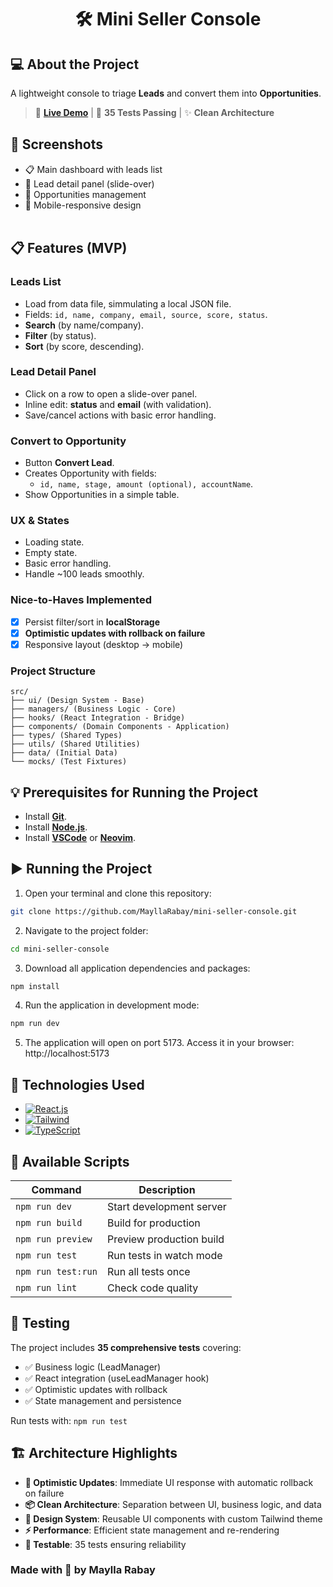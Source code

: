 <h1 align="center"> 
	🛠️ Mini Seller Console
</h1>

## 💻 About the Project

A lightweight console to triage **Leads** and convert them into **Opportunities**.

> 🚀 **[Live Demo](https://mini-seller-project.vercel.app/)** | 🧪 **35 Tests Passing** | ✨ **Clean Architecture**

## 📸 Screenshots

- 📋 Main dashboard with leads list
  <img alt="" src="./public/image.png" />
- 📝 Lead detail panel (slide-over)
  <img alt="" src="./public/image-1.png" />
- 💼 Opportunities management
  <img alt="" src="./public/image-2.png" />
- 📱 Mobile-responsive design
  <br />
  <img alt="" src="./public/image-3.png" />

## 📋 Features (MVP)

### Leads List

- Load from data file, simmulating a local JSON file.
- Fields: `id, name, company, email, source, score, status`.
- **Search** (by name/company).
- **Filter** (by status).
- **Sort** (by score, descending).

### Lead Detail Panel

- Click on a row to open a slide-over panel.
- Inline edit: **status** and **email** (with validation).
- Save/cancel actions with basic error handling.

### Convert to Opportunity

- Button **Convert Lead**.
- Creates Opportunity with fields:
  - `id, name, stage, amount (optional), accountName`.
- Show Opportunities in a simple table.

### UX & States

- Loading state.
- Empty state.
- Basic error handling.
- Handle ~100 leads smoothly.

### Nice-to-Haves Implemented

- [x] Persist filter/sort in **localStorage**
- [x] **Optimistic updates with rollback on failure**
- [x] Responsive layout (desktop → mobile)

### Project Structure

```
src/
├── ui/ (Design System - Base)
├── managers/ (Business Logic - Core)
├── hooks/ (React Integration - Bridge)
├── components/ (Domain Components - Application)
├── types/ (Shared Types)
├── utils/ (Shared Utilities)
├── data/ (Initial Data)
└── mocks/ (Test Fixtures)
```

## 💡 Prerequisites for Running the Project

- Install [**Git**](https://git-scm.com).
- Install [**Node.js**](https://nodejs.org/en/).
- Install [**VSCode**](https://code.visualstudio.com/download) or [**Neovim**](https://neovim.io/).

## ▶️ Running the Project

1. Open your terminal and clone this repository:

```bash
git clone https://github.com/MayllaRabay/mini-seller-console.git
```

2. Navigate to the project folder:

```bash
cd mini-seller-console
```

3. Download all application dependencies and packages:

```bash
npm install
```

4. Run the application in development mode:

```bash
npm run dev
```

5. The application will open on port 5173. Access it in your browser:
   http://localhost:5173

## 🔧 Technologies Used

- [![React.js](https://img.shields.io/badge/-React.js-4682b4)](https://create-react-app.dev/docs/getting-started/)
- [![Tailwind](https://img.shields.io/badge/-Tailwind-83C9C5)](https://tailwindcss.com/)
- [![TypeScript](https://img.shields.io/badge/-Typescript-155991)](https://www.typescriptlang.org/docs/)

## 📜 Available Scripts

| Command            | Description              |
| ------------------ | ------------------------ |
| `npm run dev`      | Start development server |
| `npm run build`    | Build for production     |
| `npm run preview`  | Preview production build |
| `npm run test`     | Run tests in watch mode  |
| `npm run test:run` | Run all tests once       |
| `npm run lint`     | Check code quality       |

## 🧪 Testing

The project includes **35 comprehensive tests** covering:

- ✅ Business logic (LeadManager)
- ✅ React integration (useLeadManager hook)
- ✅ Optimistic updates with rollback
- ✅ State management and persistence

Run tests with: `npm run test`

## 🏗️ Architecture Highlights

- **🔄 Optimistic Updates**: Immediate UI response with automatic rollback on failure
- **📦 Clean Architecture**: Separation between UI, business logic, and data
- **🎨 Design System**: Reusable UI components with custom Tailwind theme
- **⚡ Performance**: Efficient state management and re-rendering
- **🧪 Testable**: 35 tests ensuring reliability

### Made with 💜 by Maylla Rabay
